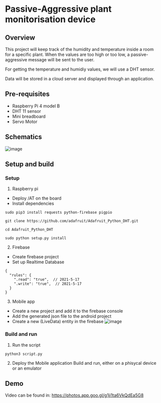 # Passive-Aggressive plant monitorisation device

## Overview
This project will keep track of the humidity and temperature inside a room for a specific plant. When the values are too high or too low, a passive-aggressive message will be sent to the user.

For getting the temperature and humidiy values, we will use a DHT sensor.

Data will be stored in a cloud server and displayed through an application.

## Pre-requisites
- Raspberry Pi 4 model B
- DHT 11 sensor
- Mini breadboard
- Servo Motor

## Schematics

![image](https://user-images.githubusercontent.com/47315066/115553955-a7ece580-a2b6-11eb-98d0-646fb2f5fad4.png)


## Setup and build 

### Setup
1. Raspberry pi
- Deploy /AT on the board
- Install dependencies 
```
sudo pip3 install requests python-firebase pigpio

git clone https://github.com/adafruit/Adafruit_Python_DHT.git

cd Adafruit_Python_DHT

sudo python setup.py install
```

2. Firebase
- Create firebase project
- Set up Realtime Database

```
{
  "rules": {
    ".read": "true",  // 2021-5-17
    ".write": "true",  // 2021-5-17
  }
}
```

3. Mobile app
- Create a new project and add it to the firebase console
- Add the generated json file to the android project
- Create a new (LiveData) entity in the firebase
![image](https://user-images.githubusercontent.com/47315066/115563175-edfa7700-a2bf-11eb-8652-808a1f2648b7.png)


### Build and run 
1. Run the script 
```
python3 script.py
````

2. Deploy the Mobile application 
Build and run, either on a phisycal device or an emulator


## Demo 
Video can be found in: https://photos.app.goo.gl/g1ji1ta6VkQdEa5G8
